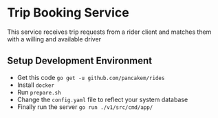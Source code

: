 # Trip Booking Service 

This service receives trip requests from a rider client and matches them with a 
willing and available driver

## Setup Development Environment

* Get this code `go get -u github.com/pancakem/rides` 
* Install `docker`
* Run `prepare.sh`
* Change the `config.yaml` file to reflect your system database
* Finally run the server `go run ./v1/src/cmd/app/`
